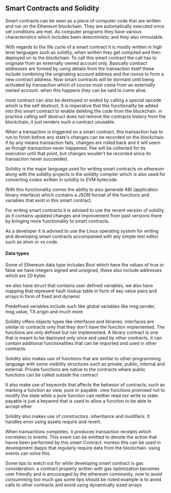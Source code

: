 ## Smart Contracts and Solidity

Smart contracts can be seen as a piece of computer code that are written and run on the Ethereum blockchain. They are  automatically executed once set conditions are met.
As computer programs they have various characteristics which includes been deterministic and they also immutable.

With regards to the life cycle of a smart contract it is mostly written in high level languages such as solidity, when written they get compiled and then deployed on to the blockchain. To call this smart contract the call has to originate from an externally owned account only. Basically contract addresses are formed by using details from the transaction itself these include combining the originating account address and the nonce to form a new contract address. Now smart contracts will lie dormant until being activated by transaction which of course must come from an externally owned account. when this happens they can be said to come alive. 

most contract can also be destroyed or ended by calling a special opcode which is the self destruct, It is imperative that this functionality be added into this smart contract to enable deleting the code from the blockchain. in practice calling self destruct does not remove the contracts history from the blockchain, it just renders such a contract unusable.

When a transaction is triggered on a smart contract, this transaction has to run to finish before any state's changes can be recorded on the blockchain. if by any means transaction fails, changes are rolled back and it will seem as though transaction never happened. Fee will be collected for its execution until that point, but changes wouldn't be recorded since its transaction never succeeded.

Solidity is the major language used for writing smart contracts on ethereum along with the solidity projects is the solidity compiler which is also used for converting codes written in solidity to EVM bytecode.  

 With this functionality comes the ability to also generate ABI (application binary interface) which contains a JSON format of the functions and variables that exist in this smart contract.

For writing smart contracts it is advised to use the recent version of solidity as it contains updated changes and improvement from past versions there by bringing more functionality to smart contracts.

As a developer it is advised to use the Linux operating system for writing and developing smart contracts accompanied with any simple test editor such as atom or vs code.

#### Data types

Some of Ethereum data type includes Bool which have the values of true or false we have integers signed and unsigned, these also include addresses which are 20 bytes

 we also have struct that contains user defined variables, we also have mapping that represent hash lookup table in form of key value pairs and arrays in form of fixed and dynamic

Predefined variables include such like global variables like msg.sender, msg.value, TX.origin and much more

Solidity offers objects types like interfaces and libraries. interfaces are similar to contracts only that they don't have the function implemented. The functions are only defined but not implemented. A library contract is one that is meant to be deployed only once and used by other contracts, it can contain additional functionalities that can be imported and used in other contracts.

Solidity also makes use of functions that are similar to other programming language with some visibility structures such as private, public, internal and external. Private functions are native to the contracts where public functions can be called outside the contract

It also make use of keywords that affects the behavior of contracts, such as marking a function as view, pure or payable. view functions promised not to modify the state while a pure function can neither read nor write to state. payable is just a keyword that is used to allow a function to be able to accept ether

Solidity also makes use of constructors. inheritance and modifiers. It handles error using assets require and revert.

When transactions completes, it produces transaction receipts which correlates to  events. This event can be emitted to denote the action that havve been performed by this smart Contract. moreso this can be used in development dapps that regularly require data from the blockchain. using events can solve this.

Some tips to watch out for while developing smart contract is gas consideration. a contract properly written with gas optimization becomes user friendly and is encouraged by the ethereum community. now to avoid consumming too much gas some tips should be noted example is to avoid calls to other contracts and avoid using dynamically sized arrays